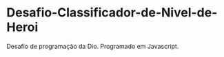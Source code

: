 # Desafio-Classificador-de-Nivel-de-Heroi
Desafio de programação da Dio. 
Programado em Javascript.
